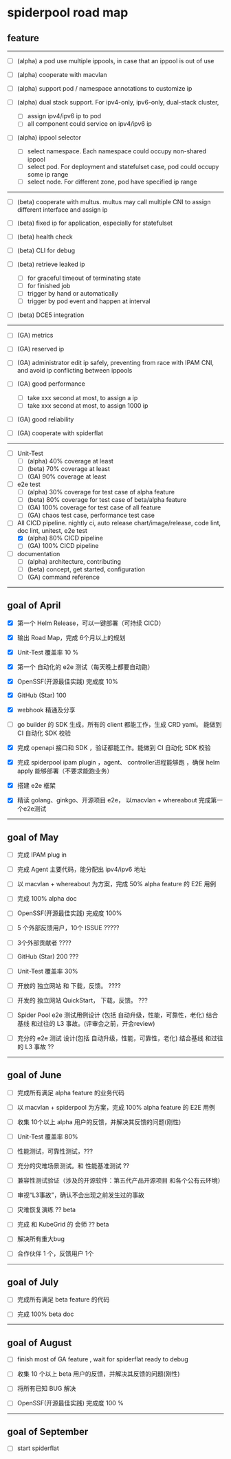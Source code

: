 # spiderpool road map

## feature

---

* [ ] (alpha) a pod use multiple ippools, in case that an ippool is out of use

* [ ] (alpha) cooperate with macvlan

* [ ] (alpha) support pod / namespace annotations to customize ip

* [ ] (alpha) dual stack support. For ipv4-only, ipv6-only, dual-stack cluster,
  * [ ] assign ipv4/ipv6 ip to pod
  * [ ] all component could service on ipv4/ipv6 ip

* [ ] (alpha) ippool selector
  * [ ] select namespace. Each namespace could occupy non-shared ippool
  * [ ] select pod. For deployment and statefulset case, pod could occupy some ip range
  * [ ] select node. For different zone, pod have specified ip range
  
---

* [ ] (beta) cooperate with multus. multus may call multiple CNI to assign different interface and assign ip

* [ ] (beta) fixed ip for application, especially for statefulset

* [ ] (beta) health check

* [ ] (beta) CLI for debug

* [ ] (beta) retrieve leaked ip
  * [ ] for graceful timeout of terminating state
  * [ ] for finished job
  * [ ] trigger by hand or automatically
  * [ ] trigger by pod event and happen at interval

* [ ] (beta) DCE5 integration

---

* [ ] (GA) metrics

* [ ] (GA) reserved ip

* [ ] (GA) administrator edit ip safely, preventing from race with IPAM CNI, and avoid ip conflicting between ippools

* [ ] (GA) good performance
  * [ ] take xxx second at most, to assign a ip
  * [ ] take xxx second at most, to assign 1000 ip

* [ ] (GA) good reliability

* [ ] (GA) cooperate with spiderflat

---

* [ ] Unit-Test
  * [ ] (alpha) 40% coverage at least
  * [ ] (beta) 70% coverage at least
  * [ ] (GA) 90% coverage at least

* [ ] e2e test
  * [ ] (alpha) 30% coverage for test case of alpha feature
  * [ ] (beta) 80% coverage for test case of  beta/alpha feature
  * [ ] (GA) 100% coverage for test case of all feature
  * [ ] (GA) chaos test case, performance test case

* [ ] All CICD pipeline. nightly ci, auto release chart/image/release, code lint, doc lint, unitest, e2e test
  * [X] (alpha) 80% CICD pipeline
  * [ ] (GA) 100% CICD pipeline

* [ ] documentation
  * [ ] (alpha) architecture, contributing
  * [ ] (beta) concept, get started, configuration
  * [ ] (GA) command reference

---

## goal of April

* [x] 第一个 Helm Release，可以一键部署（可持续 CICD）

* [x] 输出 Road Map，完成 6个月以上的规划

* [x] Unit-Test 覆盖率 10 %

* [x] 第一个 自动化的 e2e 测试（每天晚上都要自动跑）

* [x] OpenSSF(开源最佳实践) 完成度 10%

* [x] GitHub (Star) 100

* [x] webhook 精通及分享

* [ ] go builder 的 SDK 生成，所有的 client 都能工作，生成 CRD yaml。 能做到 CI 自动化 SDK 校验

* [x] 完成 openapi 接口和 SDK ，验证都能工作。能做到 CI 自动化 SDK 校验

* [x] 完成 spiderpool ipam plugin ，agent、 controller进程能够跑 ，确保 helm apply 能够部署（不要求能跑业务）

* [x] 搭建 e2e 框架

* [x] 精读 golang、ginkgo、开源项目 e2e， 以macvlan + whereabout 完成第一个e2e测试

---

## goal of May

* [ ] 完成 IPAM plug in

* [ ] 完成 Agent 主要代码，能分配出 ipv4/ipv6 地址

* [ ] 以 macvlan + whereabout 为方案，完成 50% alpha feature 的 E2E 用例

* [ ] 完成 100% alpha doc

* [ ] OpenSSF(开源最佳实践) 完成度 100%

* [ ] 5 个外部反馈用户，10个 ISSUE ?????

* [ ] 3个外部贡献者 ????

* [ ] GitHub (Star) 200 ???

* [ ] Unit-Test 覆盖率 30%

* [ ] 开放的 独立网站 和 下载，反馈。  ????

* [ ] 开发的 独立网站 QuickStart， 下载，反馈。 ???

* [ ] Spider Pool e2e 测试用例设计 (包括 自动升级，性能，可靠性，老化) 结合基线 和过往的 L3 事故。(评审会之前，开会review)

* [ ] 充分的 e2e 测试 设计(包括 自动升级，性能，可靠性，老化) 结合基线 和过往的 L3 事故  ??

---

## goal of June

* [ ] 完成所有满足 alpha feature 的业务代码

* [ ] 以 macvlan + spiderpool 为方案，完成 100% alpha feature 的 E2E 用例

* [ ] 收集 10个以上 alpha 用户的反馈，并解决其反馈的问题(刚性)

* [ ] Unit-Test 覆盖率 80%

* [ ] 性能测试，可靠性测试，???

* [ ]  充分的灾难场景测试。和 性能基准测试 ??

* [ ] 兼容性测试验证（涉及的开源软件：第五代产品开源项目 和各个公有云环境）

* [ ] 审视“L3事故”，确认不会出现之前发生过的事故

* [ ] 灾难恢复演练 ?? beta

* [ ] 完成 和 KubeGrid 的 会师 ?? beta

* [ ] 解决所有重大bug

* [ ] 合作伙伴 1 个，反馈用户 1个

---

## goal of July

* [ ] 完成所有满足 beta feature 的代码

* [ ] 完成 100% beta doc

---

## goal of August

* [ ] finish most of GA feature , wait for spiderflat ready to debug

* [ ] 收集 10 个以上 beta 用户的反馈，并解决其反馈的问题(刚性)

* [ ] 将所有已知 BUG 解决

* [ ] OpenSSF(开源最佳实践) 完成度 100 %

---

## goal of September

* [ ] start spiderflat
